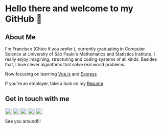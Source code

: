 # Hello there and welcome to my GitHub 🧐

## About Me
I'm Francisco (Chico if you prefer  ), currently graduating in Computer Science at University of São Paulo's Mathematics and Statistics Institute.
I really enjoy imagining, structuring and coding systems of all kinds. Besides that, I love clever algorithms that solve real world problems.

Now focusing on learning [Vue.js](https://github.com/jooaodanieel/devboost-frontend) and [Express](https://github.com/jooaodanieel/devboost-backend)

If you're an employer, take a look on my [Resume](https://drive.google.com/file/d/1nr6bN9V5Vg6iSZPyLNF7SMfQmDGYdacz/view?usp=sharing)

## Get in touch with me

[<img align="left" alt="LinkedIn" width="22px" src="https://cdn.jsdelivr.net/npm/simple-icons@v3/icons/linkedin.svg" />][linkedin]
[<img align="left" alt="Instagram" width="22px" src="https://cdn.jsdelivr.net/npm/simple-icons@v3/icons/instagram.svg" />][instagram]
[<img align="left" alt="Github" width="22px" src="https://cdn.jsdelivr.net/npm/simple-icons@3.5.0/icons/github.svg" />][github]
[<img align="left" alt="Gitlab" width="22px" src="https://cdn.jsdelivr.net/npm/simple-icons@3.5.0/icons/gitlab.svg" />][gitlab]
[<img align="left" alt="Twitter" width="22px" src="https://cdn.jsdelivr.net/npm/simple-icons@3.5.0/icons/twitter.svg" />][twitter]

[linkedin]: https://www.linkedin.com/in/francisco-eugenio-wernke/
[instagram]: https://www.instagram.com/francisco_e.w/
[github]: https://github.com/Franwernke/
[gitlab]: https://gitlab.com/FranWernke/
[twitter]: https://twitter.com/fran_wernke/
<br/>
<br/>
See you around!!!
